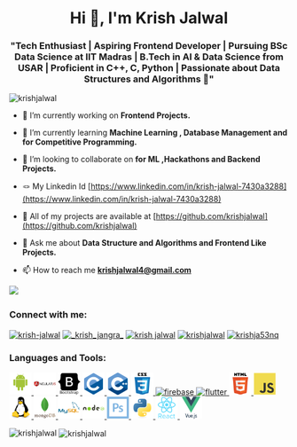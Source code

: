 <h1 align="center">Hi 👋, I'm Krish Jalwal</h1>
<h3 align="center">"Tech Enthusiast | Aspiring Frontend Developer | Pursuing BSc Data Science at IIT Madras | B.Tech in AI & Data Science from USAR | Proficient in C++, C, Python | Passionate about Data Structures and Algorithms 🚀"</h3>

<p align="left"> <img src="https://komarev.com/ghpvc/?username=krishjalwal&label=Profile%20views&color=0e75b6&style=flat" alt="krishjalwal" /> </p>




- 🔭 I’m currently working on **Frontend Projects.**

- 🌱 I’m currently learning **Machine Learning , Database Management and for Competitive Programming.**

- 👯 I’m looking to collaborate on **for ML ,Hackathons and Backend Projects.**

- 🪢 My Linkedin Id [https://www.linkedin.com/in/krish-jalwal-7430a3288](https://www.linkedin.com/in/krish-jalwal-7430a3288)

- 📝 All of my projects are available at [https://github.com/krishjalwal](https://github.com/krishjalwal)

- 💬 Ask me about **Data Structure and Algorithms and Frontend Like Projects.**

- 📫 How to reach me **krishjalwal4@gmail.com**

<img src = "https://imgs.search.brave.com/Y98Gm3Gq8Y6bdcIRdAAaBDxftZJDRJHq6jVsT32CXVM/rs:fit:860:0:0/g:ce/aHR0cHM6Ly9naWZk/Yi5jb20vaW1hZ2Vz/L2hpZ2gvZ3JlZW4t/Zmxvdy1zdHJlYW0t/ZGF0YS1jb2Rpbmct/aGVxejByNDI1bnF4/NHF0MC5naWY.gif" width = 400px />

<h3 align="left">Connect with me:</h3>
<p align="left">
<a href="https://linkedin.com/in/krish-jalwal" target="blank"><img align="center" src="https://raw.githubusercontent.com/rahuldkjain/github-profile-readme-generator/master/src/images/icons/Social/linked-in-alt.svg" alt="krish-jalwal" height="30" width="40" /></a>
<a href="https://instagram.com/_krish_jangra_" target="blank"><img align="center" src="https://raw.githubusercontent.com/rahuldkjain/github-profile-readme-generator/master/src/images/icons/Social/instagram.svg" alt="_krish_jangra_" height="30" width="40" /></a>
<a href="https://www.youtube.com/c/krish jalwal" target="blank"><img align="center" src="https://raw.githubusercontent.com/rahuldkjain/github-profile-readme-generator/master/src/images/icons/Social/youtube.svg" alt="krish jalwal" height="30" width="40" /></a>
<a href="https://www.leetcode.com/krishjalwal" target="blank"><img align="center" src="https://raw.githubusercontent.com/rahuldkjain/github-profile-readme-generator/master/src/images/icons/Social/leet-code.svg" alt="krishjalwal" height="30" width="40" /></a>
<a href="https://auth.geeksforgeeks.org/user/krishja53nq" target="blank"><img align="center" src="https://raw.githubusercontent.com/rahuldkjain/github-profile-readme-generator/master/src/images/icons/Social/geeks-for-geeks.svg" alt="krishja53nq" height="30" width="40" /></a>
</p>

<h3 align="left">Languages and Tools:</h3>
<p align="left"> <a href="https://developer.android.com" target="_blank" rel="noreferrer"> <img src="https://raw.githubusercontent.com/devicons/devicon/master/icons/android/android-original-wordmark.svg" alt="android" width="40" height="40"/> </a> <a href="https://angular.io" target="_blank" rel="noreferrer"> <img src="https://raw.githubusercontent.com/devicons/devicon/master/icons/angularjs/angularjs-original-wordmark.svg" alt="angularjs" width="40" height="40"/> </a> <a href="https://getbootstrap.com" target="_blank" rel="noreferrer"> <img src="https://raw.githubusercontent.com/devicons/devicon/master/icons/bootstrap/bootstrap-plain-wordmark.svg" alt="bootstrap" width="40" height="40"/> </a> <a href="https://www.cprogramming.com/" target="_blank" rel="noreferrer"> <img src="https://raw.githubusercontent.com/devicons/devicon/master/icons/c/c-original.svg" alt="c" width="40" height="40"/> </a> <a href="https://www.w3schools.com/cpp/" target="_blank" rel="noreferrer"> <img src="https://raw.githubusercontent.com/devicons/devicon/master/icons/cplusplus/cplusplus-original.svg" alt="cplusplus" width="40" height="40"/> </a> <a href="https://www.w3schools.com/css/" target="_blank" rel="noreferrer"> <img src="https://raw.githubusercontent.com/devicons/devicon/master/icons/css3/css3-original-wordmark.svg" alt="css3" width="40" height="40"/> </a> <a href="https://firebase.google.com/" target="_blank" rel="noreferrer"> <img src="https://www.vectorlogo.zone/logos/firebase/firebase-icon.svg" alt="firebase" width="40" height="40"/> </a> <a href="https://flutter.dev" target="_blank" rel="noreferrer"> <img src="https://www.vectorlogo.zone/logos/flutterio/flutterio-icon.svg" alt="flutter" width="40" height="40"/> </a> <a href="https://www.w3.org/html/" target="_blank" rel="noreferrer"> <img src="https://raw.githubusercontent.com/devicons/devicon/master/icons/html5/html5-original-wordmark.svg" alt="html5" width="40" height="40"/> </a> <a href="https://developer.mozilla.org/en-US/docs/Web/JavaScript" target="_blank" rel="noreferrer"> <img src="https://raw.githubusercontent.com/devicons/devicon/master/icons/javascript/javascript-original.svg" alt="javascript" width="40" height="40"/> </a> <a href="https://www.linux.org/" target="_blank" rel="noreferrer"> <img src="https://raw.githubusercontent.com/devicons/devicon/master/icons/linux/linux-original.svg" alt="linux" width="40" height="40"/> </a> <a href="https://www.mongodb.com/" target="_blank" rel="noreferrer"> <img src="https://raw.githubusercontent.com/devicons/devicon/master/icons/mongodb/mongodb-original-wordmark.svg" alt="mongodb" width="40" height="40"/> </a> <a href="https://www.mysql.com/" target="_blank" rel="noreferrer"> <img src="https://raw.githubusercontent.com/devicons/devicon/master/icons/mysql/mysql-original-wordmark.svg" alt="mysql" width="40" height="40"/> </a> <a href="https://nodejs.org" target="_blank" rel="noreferrer"> <img src="https://raw.githubusercontent.com/devicons/devicon/master/icons/nodejs/nodejs-original-wordmark.svg" alt="nodejs" width="40" height="40"/> </a> <a href="https://www.photoshop.com/en" target="_blank" rel="noreferrer"> <img src="https://raw.githubusercontent.com/devicons/devicon/master/icons/photoshop/photoshop-line.svg" alt="photoshop" width="40" height="40"/> </a> <a href="https://www.python.org" target="_blank" rel="noreferrer"> <img src="https://raw.githubusercontent.com/devicons/devicon/master/icons/python/python-original.svg" alt="python" width="40" height="40"/> </a> <a href="https://reactjs.org/" target="_blank" rel="noreferrer"> <img src="https://raw.githubusercontent.com/devicons/devicon/master/icons/react/react-original-wordmark.svg" alt="react" width="40" height="40"/> </a> <a href="https://vuejs.org/" target="_blank" rel="noreferrer"> <img src="https://raw.githubusercontent.com/devicons/devicon/master/icons/vuejs/vuejs-original-wordmark.svg" alt="vuejs" width="40" height="40"/> </a> </p>

<p><img align="left" src="https://github-readme-stats.vercel.app/api/top-langs?username=krishjalwal&show_icons=true&locale=en&layout=compact" alt="krishjalwal" /></p>

<p>&nbsp;<img align="center" src="https://github-readme-stats.vercel.app/api?username=krishjalwal&show_icons=true&locale=en" alt="krishjalwal" /></p>
